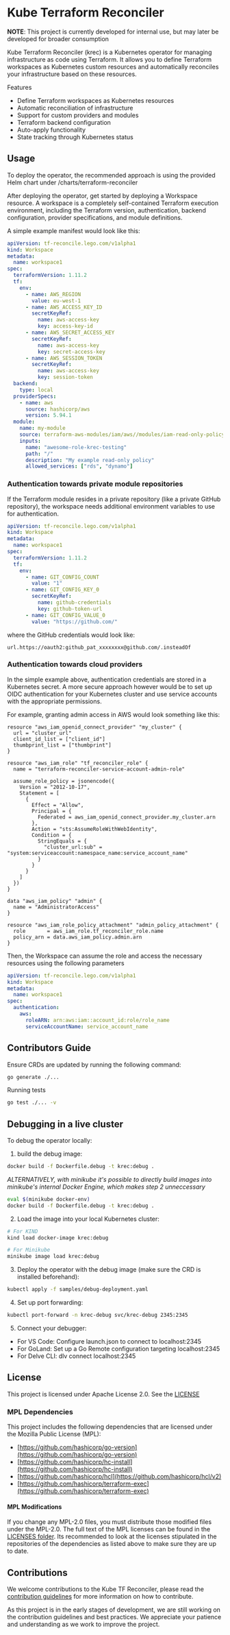 # Kube Terraform Reconciler

**NOTE**: This project is currently developed for internal use, but may later be developed for broader consumption

Kube Terraform Reconciler (krec) is a Kubernetes operator for managing infrastructure as code using Terraform. It allows you to define Terraform workspaces as Kubernetes custom resources and automatically reconciles your infrastructure based on these resources.

Features
- Define Terraform workspaces as Kubernetes resources
- Automatic reconciliation of infrastructure
- Support for custom providers and modules
- Terraform backend configuration
- Auto-apply functionality
- State tracking through Kubernetes status

## Usage

To deploy the operator, the recommended approach is using the provided Helm chart under /charts/terraform-reconciler

After deploying the operator, get started by deploying a Workspace resource. A workspace is a completely self-contained Terraform execution environment, including the Terraform version, authentication, backend configuration, provider specifications, and module definitions.

A simple example manifest would look like this:

```yaml
apiVersion: tf-reconcile.lego.com/v1alpha1
kind: Workspace
metadata:
  name: workspace1
spec:
  terraformVersion: 1.11.2
  tf:
    env:
      - name: AWS_REGION
        value: eu-west-1
      - name: AWS_ACCESS_KEY_ID
        secretKeyRef:
          name: aws-access-key
          key: access-key-id
      - name: AWS_SECRET_ACCESS_KEY
        secretKeyRef:
          name: aws-access-key
          key: secret-access-key
      - name: AWS_SESSION_TOKEN
        secretKeyRef:
          name: aws-access-key
          key: session-token
  backend:
    type: local
  providerSpecs:
    - name: aws
      source: hashicorp/aws
      version: 5.94.1
  module:
    name: my-module
    source: terraform-aws-modules/iam/aws//modules/iam-read-only-policy
    inputs:
      name: "awesome-role-krec-testing"
      path: "/"
      description: "My example read-only policy"
      allowed_services: ["rds", "dynamo"]
```

### Authentication towards private module repositories

If the Terraform module resides in a private repository (like a private GitHub repository), the workspace needs additional environment variables to use for authentication.

```yaml
apiVersion: tf-reconcile.lego.com/v1alpha1
kind: Workspace
metadata:
  name: workspace1
spec:
  terraformVersion: 1.11.2
  tf:
    env:
      - name: GIT_CONFIG_COUNT
        value: "1"
      - name: GIT_CONFIG_KEY_0
        secretKeyRef:
          name: github-credentials
          key: github-token-url
      - name: GIT_CONFIG_VALUE_0
        value: "https://github.com/"
```

where the GitHub credentials would look like:
```
url.https://oauth2:github_pat_xxxxxxxx@github.com/.insteadOf
```

### Authentication towards cloud providers
In the simple example above, authentication credentials are stored in a Kubernetes secret.
A more secure approach however would be to set up OIDC authentication for your Kubernetes cluster and use service accounts with the appropriate permissions.

For example, granting admin access in AWS would look something like this:

```hcl
resource "aws_iam_openid_connect_provider" "my_cluster" {
  url = "cluster_url"
  client_id_list = ["client_id"]
  thumbprint_list = ["thumbprint"]
}

resource "aws_iam_role" "tf_reconciler_role" {
  name = "terraform-reconciler-service-account-admin-role"

  assume_role_policy = jsonencode({
    Version = "2012-10-17",
    Statement = [
      {
        Effect = "Allow",
        Principal = {
          Federated = aws_iam_openid_connect_provider.my_cluster.arn
        },
        Action = "sts:AssumeRoleWithWebIdentity",
        Condition = {
          StringEquals = {
            "cluster_url:sub" = "system:serviceaccount:namespace_name:service_account_name"
          }
        }
      }
    ]
  })
}

data "aws_iam_policy" "admin" {
  name = "AdministratorAccess"
}

resource "aws_iam_role_policy_attachment" "admin_policy_attachment" {
  role       = aws_iam_role.tf_reconciler_role.name
  policy_arn = data.aws_iam_policy.admin.arn
}
```

Then, the Workspace can assume the role and access the necessary resources using the following parameters

```yaml
apiVersion: tf-reconcile.lego.com/v1alpha1
kind: Workspace
metadata:
  name: workspace1
spec:
  authentication:
    aws:
      roleARN: arn:aws:iam::account_id:role/role_name
      serviceAccountName: service_account_name
```

## Contributors Guide

Ensure CRDs are updated by running the following command:

```bash
go generate ./...
```

Running tests

```bash
go test ./... -v
```

## Debugging in a live cluster

To debug the operator locally:

1. build the debug image:
```bash
docker build -f Dockerfile.debug -t krec:debug .
```

*ALTERNATIVELY, with minikube it's possible to directly build images into minikube's internal Docker Engine, which makes step 2 unneccessary*
```bash
eval $(minikube docker-env)
docker build -f Dockerfile.debug -t krec:debug .
```

2. Load the image into your local Kubernetes cluster:
```bash
# For KIND
kind load docker-image krec:debug

# For Minikube
minikube image load krec:debug
```

3. Deploy the operator with the debug image (make sure the CRD is installed beforehand):
```bash
kubectl apply -f samples/debug-deployment.yaml
```

4. Set up port forwarding:
```bash
kubectl port-forward -n krec-debug svc/krec-debug 2345:2345
```

5. Connect your debugger:

- For VS Code: Configure launch.json to connect to localhost:2345
- For GoLand: Set up a Go Remote configuration targeting localhost:2345
- For Delve CLI: dlv connect localhost:2345

## License

This project is licensed under Apache License 2.0. See the [LICENSE](LICENSE)

### MPL Dependencies

This project includes the following dependencies that are licensed under the Mozilla Public License (MPL):

- [https://github.com/hashicorp/go-version](https://github.com/hashicorp/go-version)
- [https://github.com/hashicorp/hc-install](https://github.com/hashicorp/hc-install)
- [https://github.com/hashicorp/hcl](https://github.com/hashicorp/hcl/v2)
- [https://github.com/hashicorp/terraform-exec](https://github.com/hashicorp/terraform-exec)

#### MPL Modifications

If you change any MPL-2.0 files, you must distribute those modified files under the MPL-2.0.
The full text of the MPL licenses can be found in the [LICENSES folder](LICENSES). Its recommended to look at the licenses stipulated in the repositories of the dependencies as listed above to make sure they are up to date.

## Contributions

We welcome contributions to the Kube TF Reconciler, please read the [contribution guidelines](./CONTRIBUTING.md) for more information on how to contribute.

As this project is in the early stages of development, we are still working on the contribution guidelines and best practices.
We appreciate your patience and understanding as we work to improve the project.
